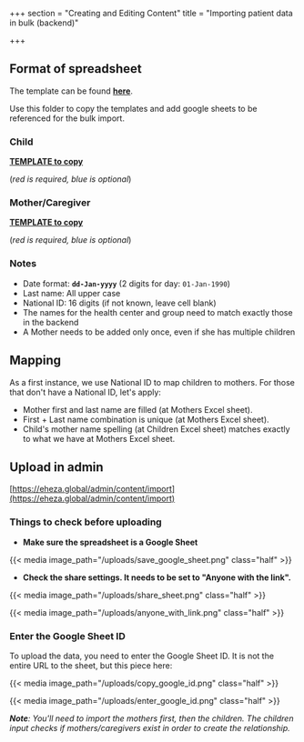 +++
section = "Creating and Editing Content"
title = "Importing patient data in bulk (backend)"

+++
## Format of spreadsheet

The template can be found [**here**](https://drive.google.com/drive/folders/10dC23Ag90oOOQdLFbqSu_6bU6L2CtQzO).

Use this folder to copy the templates and add google sheets to be referenced for the bulk import.

### Child

[**TEMPLATE to copy**](https://docs.google.com/spreadsheets/d/1zOoJqrZtelLaXQNU9VvluVekHQDcp2bfKk4HNkF50qY/edit#gid=0)

(_red is required, blue is optional_)

### Mother/Caregiver

[**TEMPLATE to copy**](https://docs.google.com/spreadsheets/d/1LIzLl293UwtuBKRP3AWD2Qo7-grH_WRRslOWYsH7Roo/edit#gid=0)

(_red is required, blue is optional_)

### Notes

* Date format: **`dd-Jan-yyyy`** (2 digits for day: `01-Jan-1990`)
* Last name: All upper case
* National ID: 16 digits (if not known, leave cell blank)
* The names for the health center and group need to match exactly those in the backend
* A Mother needs to be added only once, even if she has multiple children

## Mapping

As a first instance, we use National ID to map children to mothers. For those that don't have a National ID, let's apply:

* Mother first and last name are filled (at Mothers Excel sheet).
* First + Last name combination is unique (at Mothers Excel sheet).
* Child's mother name spelling (at Children Excel sheet) matches exactly to what we have at Mothers Excel sheet.

## Upload in admin

[https://eheza.global/admin/content/import](https://eheza.global/admin/content/import)

### Things to check before uploading

* **Make sure the spreadsheet is a Google Sheet**

{{< media image_path="/uploads/save_google_sheet.png" class="half" >}}

* **Check the share settings. It needs to be set to "Anyone with the link".**

{{< media image_path="/uploads/share_sheet.png" class="half" >}}

{{< media image_path="/uploads/anyone_with_link.png" class="half" >}}

### Enter the Google Sheet ID

To upload the data, you need to enter the Google Sheet ID. It is not the entire URL to the sheet, but this piece here:

{{< media image_path="/uploads/copy_google_id.png" class="half" >}}

{{< media image_path="/uploads/enter_google_id.png" class="half" >}}

**_Note_**_: You'll need to import the mothers first, then the children. The children input checks if mothers/caregivers exist in order to create the relationship._